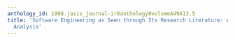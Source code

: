 ```yaml
---
anthology_id: 1998.jasis_journal-ir0anthology0volumeA49A13.5
title: 'Software Engineering as Seen through Its Research Literature: A Study in Co-Word
  Analysis'
---
```

